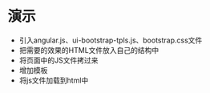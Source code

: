 # 演示
  - 引入angular.js、ui-bootstrap-tpls.js、bootstrap.css文件
  - 把需要的效果的HTML文件放入自己的结构中
  - 将页面中的JS文件拷过来
  - 增加模板
  - 将js文件加载到html中
  
